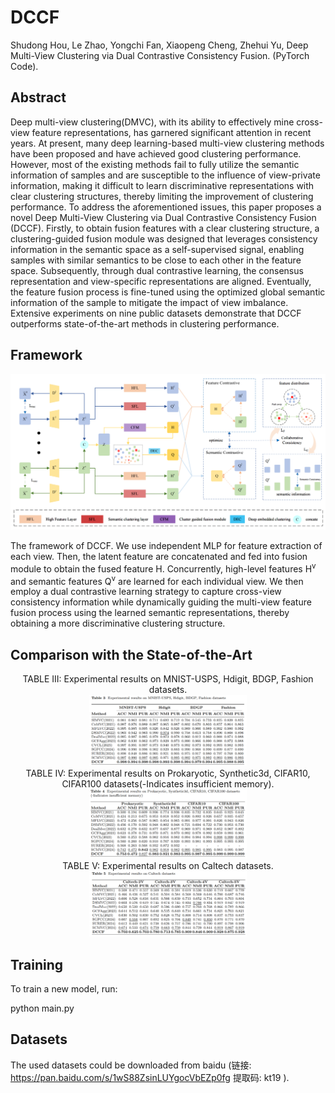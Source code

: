# DCCF
Shudong Hou, Le Zhao, Yongchi Fan, Xiaopeng Cheng, Zhehui Yu, Deep Multi-View Clustering via Dual Contrastive Consistency Fusion. (PyTorch Code).

## Abstract
Deep multi-view clustering(DMVC), with its ability to effectively mine cross-view feature representations, has garnered significant attention in recent years. At present, many deep learning-based multi-view clustering methods have been proposed and have achieved good clustering performance. However, most of the existing methods fail to fully utilize the semantic information of samples and are susceptible to the influence of view-private information, making it difficult to learn discriminative representations with clear clustering structures, thereby limiting the improvement of clustering performance. To address the aforementioned issues, this paper proposes a novel Deep Multi-View Clustering via Dual Contrastive Consistency Fusion (DCCF). Firstly, to obtain fusion features with a clear clustering structure,  a clustering-guided fusion module was designed that leverages consistency information in the semantic space as a self-supervised signal, enabling samples with similar semantics to be close to each other in the feature space. Subsequently, through dual contrastive learning, the consensus representation and view-specific representations are aligned. Eventually, the feature fusion process is fine-tuned using the optimized global semantic information of the sample to mitigate the impact of view imbalance. Extensive experiments on nine public datasets demonstrate that DCCF outperforms state-of-the-art methods in clustering performance.

## Framework
<img src="./fig/framework.png" width = "100%" height="50%">

The framework of DCCF. We use independent MLP for feature extraction of each view. Then, the latent feature are concatenated and fed into fusion module to obtain the fused feature H. Concurrently, high-level features H<sup>v</sup> and semantic features Q<sup>v</sup> are learned for each individual view. We then employ a dual contrastive learning strategy to capture cross-view consistency information while dynamically guiding the multi-view feature fusion process using the learned semantic representations, thereby obtaining a more discriminative clustering structure.

## Comparison with the State-of-the-Art
<div align=center>TABLE III: Experimental results on MNIST-USPS, Hdigit, BDGP, Fashion datasets.</div>
<div align=center><img src="./fig/Table3.png" width = "50%" height="50%"></div>

<div align=center>TABLE IV: Experimental results on Prokaryotic, Synthetic3d, CIFAR10, CIFAR100 datasets(-Indicates insufficient memory).</div>
<div align=center><img src="./fig/Table4.png" width = "50%" height="50%"></div>

<div align=center>TABLE V: Experimental results on Caltech datasets.</div>
<div align=center><img src="./fig/Table5.png" width = "50%" height="50%"></div>

## Training

To train a new model, run:

   python main.py

## Datasets
The used datasets could be downloaded from baidu  (链接: https://pan.baidu.com/s/1wS88ZsinLUYgocVbEZp0fg 提取码: kt19 ).
